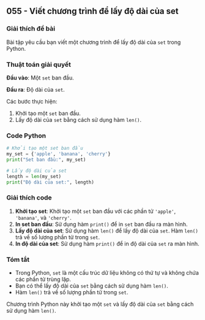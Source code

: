 ## 055 - Viết chương trình để lấy độ dài của set

### Giải thích đề bài

Bài tập yêu cầu bạn viết một chương trình để lấy độ dài của `set` trong Python.

### Thuật toán giải quyết

**Đầu vào**: Một `set` ban đầu.

**Đầu ra**: Độ dài của `set`.

Các bước thực hiện:

1. Khởi tạo một `set` ban đầu.
2. Lấy độ dài của `set` bằng cách sử dụng hàm `len()`.

### Code Python

```python
# Khởi tạo một set ban đầu
my_set = {'apple', 'banana', 'cherry'}
print("Set ban đầu:", my_set)

# Lấy độ dài của set
length = len(my_set)
print("Độ dài của set:", length)
```

### Giải thích code

1. **Khởi tạo set**: Khởi tạo một `set` ban đầu với các phần tử `'apple'`, `'banana'`, và `'cherry'`.
2. **In set ban đầu**: Sử dụng hàm `print()` để in `set` ban đầu ra màn hình.
3. **Lấy độ dài của set**: Sử dụng hàm `len()` để lấy độ dài của `set`. Hàm `len()` trả về số lượng phần tử trong `set`.
4. **In độ dài của set**: Sử dụng hàm `print()` để in độ dài của `set` ra màn hình.

### Tóm tắt

- Trong Python, `set` là một cấu trúc dữ liệu không có thứ tự và không chứa các phần tử trùng lặp.
- Bạn có thể lấy độ dài của `set` bằng cách sử dụng hàm `len()`.
- Hàm `len()` trả về số lượng phần tử trong `set`.

Chương trình Python này khởi tạo một `set` và lấy độ dài của `set` bằng cách sử dụng hàm `len()`.

